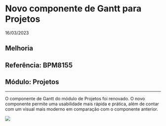 # Novo componente de Gantt para Projetos
16/03/2023
## Melhoria
## Referência: BPM8155
## Módulo: Projetos
***

O componente de Gantt do módulo de Projetos foi renovado. O novo componente permite uma usabilidade mais rápida e prática, além de contar com um visual mais moderno em comparação com o componente anterior.

![]([PATH_IMG]/BPM8155_novo_gantt.png)
